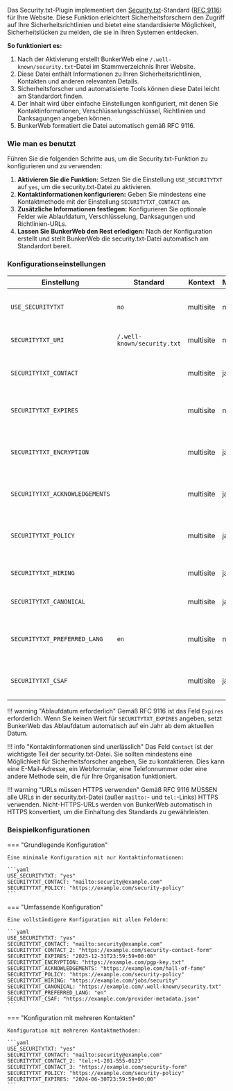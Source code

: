 Das Security.txt-Plugin implementiert den [Security.txt](https://securitytxt.org/)-Standard ([RFC 9116](https://www.rfc-editor.org/rfc/rfc9116)) für Ihre Website. Diese Funktion erleichtert Sicherheitsforschern den Zugriff auf Ihre Sicherheitsrichtlinien und bietet eine standardisierte Möglichkeit, Sicherheitslücken zu melden, die sie in Ihren Systemen entdecken.

**So funktioniert es:**

1.  Nach der Aktivierung erstellt BunkerWeb eine `/.well-known/security.txt`-Datei im Stammverzeichnis Ihrer Website.
2.  Diese Datei enthält Informationen zu Ihren Sicherheitsrichtlinien, Kontakten und anderen relevanten Details.
3.  Sicherheitsforscher und automatisierte Tools können diese Datei leicht am Standardort finden.
4.  Der Inhalt wird über einfache Einstellungen konfiguriert, mit denen Sie Kontaktinformationen, Verschlüsselungsschlüssel, Richtlinien und Danksagungen angeben können.
5.  BunkerWeb formatiert die Datei automatisch gemäß RFC 9116.

### Wie man es benutzt

Führen Sie die folgenden Schritte aus, um die Security.txt-Funktion zu konfigurieren und zu verwenden:

1.  **Aktivieren Sie die Funktion:** Setzen Sie die Einstellung `USE_SECURITYTXT` auf `yes`, um die security.txt-Datei zu aktivieren.
2.  **Kontaktinformationen konfigurieren:** Geben Sie mindestens eine Kontaktmethode mit der Einstellung `SECURITYTXT_CONTACT` an.
3.  **Zusätzliche Informationen festlegen:** Konfigurieren Sie optionale Felder wie Ablaufdatum, Verschlüsselung, Danksagungen und Richtlinien-URLs.
4.  **Lassen Sie BunkerWeb den Rest erledigen:** Nach der Konfiguration erstellt und stellt BunkerWeb die security.txt-Datei automatisch am Standardort bereit.

### Konfigurationseinstellungen

| Einstellung                    | Standard                    | Kontext   | Mehrfach | Beschreibung                                                                                                                    |
| ------------------------------ | --------------------------- | --------- | -------- | ------------------------------------------------------------------------------------------------------------------------------- |
| `USE_SECURITYTXT`              | `no`                        | multisite | nein     | **Security.txt aktivieren:** Auf `yes` setzen, um die security.txt-Datei zu aktivieren.                                         |
| `SECURITYTXT_URI`              | `/.well-known/security.txt` | multisite | nein     | **Security.txt-URI:** Gibt die URI an, unter der die security.txt-Datei zugänglich sein wird.                                   |
| `SECURITYTXT_CONTACT`          |                             | multisite | ja       | **Kontaktinformationen:** Wie Sicherheitsforscher Sie kontaktieren können (z. B. `mailto:security@example.com`).                |
| `SECURITYTXT_EXPIRES`          |                             | multisite | nein     | **Ablaufdatum:** Wann diese security.txt-Datei als abgelaufen betrachtet werden soll (ISO 8601-Format).                         |
| `SECURITYTXT_ENCRYPTION`       |                             | multisite | ja       | **Verschlüsselung:** URL, die auf Verschlüsselungsschlüssel für die sichere Kommunikation verweist.                             |
| `SECURITYTXT_ACKNOWLEDGEMENTS` |                             | multisite | ja       | **Danksagungen:** URL, unter der Sicherheitsforscher für ihre Berichte anerkannt werden.                                        |
| `SECURITYTXT_POLICY`           |                             | multisite | ja       | **Sicherheitsrichtlinie:** URL, die auf die Sicherheitsrichtlinie verweist, die beschreibt, wie Schwachstellen gemeldet werden. |
| `SECURITYTXT_HIRING`           |                             | multisite | ja       | **Sicherheitsjobs:** URL, die auf sicherheitsrelevante Stellenangebote verweist.                                                |
| `SECURITYTXT_CANONICAL`        |                             | multisite | ja       | **Kanonische URL:** Die kanonische(n) URI(s) für diese security.txt-Datei.                                                      |
| `SECURITYTXT_PREFERRED_LANG`   | `en`                        | multisite | nein     | **Bevorzugte Sprache:** Die in der Kommunikation verwendete(n) Sprache(n). Angegeben als ISO 639-1-Sprachcode.                  |
| `SECURITYTXT_CSAF`             |                             | multisite | ja       | **CSAF:** Link zur provider-metadata.json Ihres Common Security Advisory Framework-Anbieters.                                   |

!!! warning "Ablaufdatum erforderlich"
    Gemäß RFC 9116 ist das Feld `Expires` erforderlich. Wenn Sie keinen Wert für `SECURITYTXT_EXPIRES` angeben, setzt BunkerWeb das Ablaufdatum automatisch auf ein Jahr ab dem aktuellen Datum.

!!! info "Kontaktinformationen sind unerlässlich"
    Das Feld `Contact` ist der wichtigste Teil der security.txt-Datei. Sie sollten mindestens eine Möglichkeit für Sicherheitsforscher angeben, Sie zu kontaktieren. Dies kann eine E-Mail-Adresse, ein Webformular, eine Telefonnummer oder eine andere Methode sein, die für Ihre Organisation funktioniert.

!!! warning "URLs müssen HTTPS verwenden"
    Gemäß RFC 9116 MÜSSEN alle URLs in der security.txt-Datei (außer `mailto:`- und `tel:`-Links) HTTPS verwenden. Nicht-HTTPS-URLs werden von BunkerWeb automatisch in HTTPS konvertiert, um die Einhaltung des Standards zu gewährleisten.

### Beispielkonfigurationen

=== "Grundlegende Konfiguration"

    Eine minimale Konfiguration mit nur Kontaktinformationen:

    ```yaml
    USE_SECURITYTXT: "yes"
    SECURITYTXT_CONTACT: "mailto:security@example.com"
    SECURITYTXT_POLICY: "https://example.com/security-policy"
    ```

=== "Umfassende Konfiguration"

    Eine vollständigere Konfiguration mit allen Feldern:

    ```yaml
    USE_SECURITYTXT: "yes"
    SECURITYTXT_CONTACT: "mailto:security@example.com"
    SECURITYTXT_CONTACT_2: "https://example.com/security-contact-form"
    SECURITYTXT_EXPIRES: "2023-12-31T23:59:59+00:00"
    SECURITYTXT_ENCRYPTION: "https://example.com/pgp-key.txt"
    SECURITYTXT_ACKNOWLEDGEMENTS: "https://example.com/hall-of-fame"
    SECURITYTXT_POLICY: "https://example.com/security-policy"
    SECURITYTXT_HIRING: "https://example.com/jobs/security"
    SECURITYTXT_CANONICAL: "https://example.com/.well-known/security.txt"
    SECURITYTXT_PREFERRED_LANG: "en"
    SECURITYTXT_CSAF: "https://example.com/provider-metadata.json"
    ```

=== "Konfiguration mit mehreren Kontakten"

    Konfiguration mit mehreren Kontaktmethoden:

    ```yaml
    USE_SECURITYTXT: "yes"
    SECURITYTXT_CONTACT: "mailto:security@example.com"
    SECURITYTXT_CONTACT_2: "tel:+1-201-555-0123"
    SECURITYTXT_CONTACT_3: "https://example.com/security-form"
    SECURITYTXT_POLICY: "https://example.com/security-policy"
    SECURITYTXT_EXPIRES: "2024-06-30T23:59:59+00:00"
    ```
